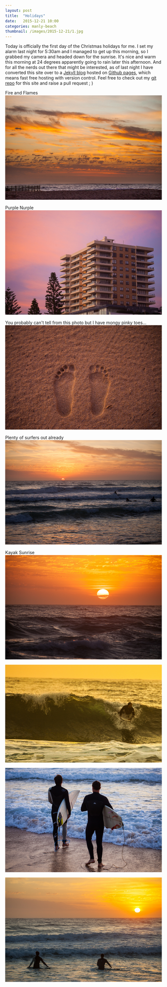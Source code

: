 ```yaml
---
layout: post
title:  "Holidays"
date:   2015-12-21 10:00
categories: manly-beach
thumbnail: /images/2015-12-21/1.jpg
---
```


Today is officially the first day of the Christmas holidays for me. I set my alarm last night for 5:30am and I managed to get up this morning, so I grabbed my camera and headed down for the sunrise. It's nice and warm this morning at 24 degrees  apparently going to rain later this afternoon.
And for all the nerds out there that might be interested, as of last night I have converted this site over to a [Jekyll blog](https://jekyllrb.com/) hosted on [Github pages](https://pages.github.com/), which means fast free hosting with version control.
Feel free to check out my [git repo](https://github.com/livemanlybeach) for this site and raise a pull request ; )

Fire and Flames
![](/images/2015-12-21/1.jpg)

<!--more-->

Purple Nurple
![](/images/2015-12-21/2.jpg)

You probably can't tell from this photo but I have mongy pinky toes...
![](/images/2015-12-21/3.jpg)

Plenty of surfers out already
![](/images/2015-12-21/4.jpg)

Kayak Sunrise 
![](/images/2015-12-21/5.jpg)

![](/images/2015-12-21/6.jpg)

![](/images/2015-12-21/7.jpg)

![](/images/2015-12-21/8.jpg)

